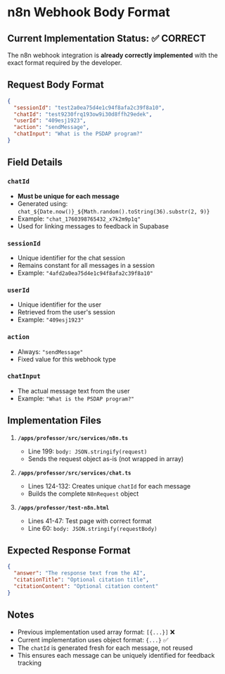 # n8n Webhook Body Format

## Current Implementation Status: ✅ CORRECT

The n8n webhook integration is **already correctly implemented** with the exact format required by the developer.

## Request Body Format

```json
{
  "sessionId": "test2a0ea75d4e1c94f8afa2c39f8a10",
  "chatId": "test9230frq193ow9i30d8ffh29edek",
  "userId": "409esj1923",
  "action": "sendMessage",
  "chatInput": "What is the PSDAP program?"
}
```

## Field Details

### `chatId`
- **Must be unique for each message**
- Generated using: `chat_${Date.now()}_${Math.random().toString(36).substr(2, 9)}`
- Example: `"chat_1760398765432_x7k2m9p1q"`
- Used for linking messages to feedback in Supabase

### `sessionId`
- Unique identifier for the chat session
- Remains constant for all messages in a session
- Example: `"4afd2a0ea75d4e1c94f8afa2c39f8a10"`

### `userId`
- Unique identifier for the user
- Retrieved from the user's session
- Example: `"409esj1923"`

### `action`
- Always: `"sendMessage"`
- Fixed value for this webhook type

### `chatInput`
- The actual message text from the user
- Example: `"What is the PSDAP program?"`

## Implementation Files

1. **`/apps/professor/src/services/n8n.ts`**
   - Line 199: `body: JSON.stringify(request)`
   - Sends the request object as-is (not wrapped in array)

2. **`/apps/professor/src/services/chat.ts`**
   - Lines 124-132: Creates unique `chatId` for each message
   - Builds the complete `N8nRequest` object

3. **`/apps/professor/test-n8n.html`**
   - Lines 41-47: Test page with correct format
   - Line 60: `body: JSON.stringify(requestBody)`

## Expected Response Format

```json
{
  "answer": "The response text from the AI",
  "citationTitle": "Optional citation title",
  "citationContent": "Optional citation content"
}
```

## Notes

- Previous implementation used array format: `[{...}]` ❌
- Current implementation uses object format: `{...}` ✅
- The `chatId` is generated fresh for each message, not reused
- This ensures each message can be uniquely identified for feedback tracking
